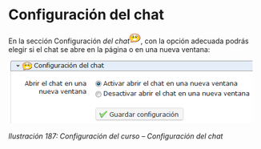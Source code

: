 # Configuración del chat

En la sección Configuración _del chat_![](../../.gitbook/assets/graphics326%20%284%29.png), con la opción adecuada podrás elegir si el chat se abre en la página o en una nueva ventana:

![](../../.gitbook/assets/images245%20%284%29.png)

_Ilustración 187: Configuración del curso – Configuración del chat_

